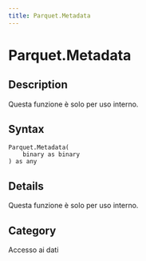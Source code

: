 ```yaml
---
title: Parquet.Metadata
---
```


# Parquet.Metadata


## Description

Questa funzione è solo per uso interno.


## Syntax

```powerquery
Parquet.Metadata(
    binary as binary
) as any
```


## Details

Questa funzione è solo per uso interno.



## Category
Accesso ai dati
